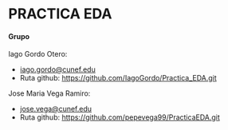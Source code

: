 # PRACTICA EDA

#### Grupo

Iago Gordo Otero:

- iago.gordo@cunef.edu
- Ruta github: https://github.com/IagoGordo/Practica_EDA.git

Jose Maria Vega Ramiro:

- jose.vega@cunef.edu
- Ruta github: https://github.com/pepevega99/PracticaEDA.git
